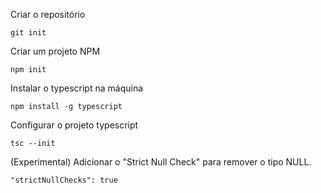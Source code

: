 
Criar o repositório

    git init

Criar um projeto NPM

    npm init

Instalar o typescript na máquina

    npm install -g typescript

Configurar o projeto typescript

    tsc --init

(Experimental) Adicionar o "Strict Null Check" para remover o tipo NULL.

    "strictNullChecks": true